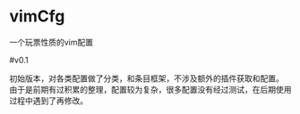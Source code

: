 # vimCfg
一个玩票性质的vim配置

#v0.1

初始版本，对各类配置做了分类，和条目框架，不涉及额外的插件获取和配置。
由于是前期有过积累的整理，配置较为复杂，很多配置没有经过测试，在后期使用过程中遇到了再修改。